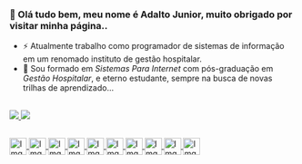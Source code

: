 ### 👋 Olá tudo bem, meu nome é Adalto Junior, muito obrigado por visitar minha página.. 


- ⚡ Atualmente trabalho como programador de sistemas de informação em um renomado instituto de gestão hospitalar.
- 🔭 Sou formado em *Sistemas Para Internet* com pós-graduação em *Gestão Hospitalar*, e eterno estudante, sempre na busca de novas trilhas de aprendizado... 

<br/>
  <!--
  - Adicionando carrão de estatísticas do GitHub || Você pode passar um parâmetro de consulta '&hide=' para ocultar quaisquer estatísticas específicas com valores       separados por vírgulas. Opções:&hide=stars,commits,prs,issues,contribs  
  - Com temas embutidos, você pode personalizar a aparência do cartão sem fazer nenhuma personalização manual. Use &theme=THEME_NAME. 
  Ex. dark, radical, merko, gruvbox, , tokyonight, onedark, cobalt, synthwave, highcontrast, dracula.
  - Tema transparente:  Este tema é otimizado para ter uma boa aparência nos temas padrão claro e escuro do GitHub. Você pode ativar este tema usando o &theme=transparentparâmetro da seguinte forma:
  -->

<div>  
  <a href="https://github.com/adalto20https://cdn.jsdelivr.net/gh/devicons/devicon/icons/mysql/mysql-original.svg1/github-readme-stats"/>
  <img src="https://github-readme-stats.vercel.app/api?username=adalto2019&hide=prs,issues&show_icons=true&dracula&theme=transparent"/>
  <img src="https://github-readme-stats.vercel.app/api/top-langs/?username=adalto2019&layout=compact&dracula&theme=transparent"/>
</div>
 
 ## <!-- linha -->
 
<div> <!--Site: https://devicon.dev-->
  <img alt="Img HTML5" width=30px align="center" src="https://cdn.jsdelivr.net/gh/devicons/devicon/icons/html5/html5-original.svg"/>
  <img alt="Img CSS3" width=30px align="center" src="https://cdn.jsdelivr.net/gh/devicons/devicon/icons/css3/css3-original.svg"/>           
  <img alt="Img JavaScript" width=30px align="center" src="https://cdn.jsdelivr.net/gh/devicons/devicon/icons/javascript/javascript-original.svg"/>  
  <img alt="Img Python" width=30px align="center" src="https://cdn.jsdelivr.net/gh/devicons/devicon/icons/python/python-original.svg"/>
  <img alt="Img Java" width=30px align="center" src="https://cdn.jsdelivr.net/gh/devicons/devicon/icons/java/java-original.svg"/>
  <img alt="Img MySql" width=30px align="center" src="https://cdn.jsdelivr.net/gh/devicons/devicon/icons/mysql/mysql-original.svg"/>
  <img alt="Img SqlServer" width=30px align="center" src="https://cdn.jsdelivr.net/gh/devicons/devicon/icons/microsoftsqlserver/microsoftsqlserver-plain.svg"/>
  <img alt="Img VScode" width=30px align="center" src="https://cdn.jsdelivr.net/gh/devicons/devicon/icons/vscode/vscode-original.svg"/>  
  <img alt="Img Pycharm" width=30px align="center" src="https://cdn.jsdelivr.net/gh/devicons/devicon/icons/pycharm/pycharm-original.svg"/>
  <img alt="Img React" width=30px align="center" src="https://cdn.jsdelivr.net/gh/devicons/devicon/icons/react/react-original.svg"/>
</div>

## <!-- linha -->
 
<!--![Snake animation](https://github.com/adalto2019/adalto2019/blob/output/github-contribuition-grid-snake.svg)-->
 

